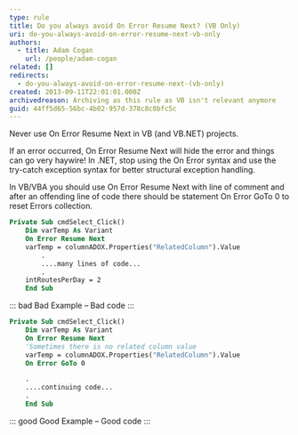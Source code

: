 ```yaml
---
type: rule
title: Do you always avoid On Error Resume Next? (VB Only)
uri: do-you-always-avoid-on-error-resume-next-vb-only
authors:
  - title: Adam Cogan
    url: /people/adam-cogan
related: []
redirects:
  - do-you-always-avoid-on-error-resume-next-(vb-only)
created: 2013-09-11T22:01:01.000Z
archivedreason: Archiving as this rule as VB isn't relevant anymore
guid: 44ff5d65-56bc-4b02-957d-378c8c0bfc5c
---
```


Never use On Error Resume Next in VB (and VB.NET) projects.

 If an error occurred, On Error Resume Next will hide the error and things can go very haywire! In .NET, stop using the On Error syntax and use the try-catch exception syntax for better structural exception handling.

<!--endintro-->

In VB/VBA you should use On Error Resume Next with line of comment and after an offending line of code there should be statement On Error GoTo 0 to reset Errors collection.

```vb
Private Sub cmdSelect_Click()
    Dim varTemp As Variant
    On Error Resume Next
    varTemp = columnADOX.Properties("RelatedColumn").Value
        .
        ....many lines of code...
        .
    intRoutesPerDay = 2
    End Sub
```
::: bad
Bad Example – Bad code
:::

```vb
Private Sub cmdSelect_Click()
    Dim varTemp As Variant
    On Error Resume Next
    'Sometimes there is no related column value
    varTemp = columnADOX.Properties("RelatedColumn").Value
    On Error GoTo 0

    .
    ....continuing code...
    .
    End Sub
```
::: good
Good Example – Good code
:::
